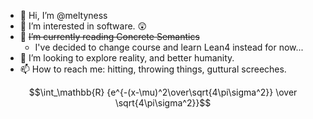 - 👋 Hi, I’m @meltyness
- 👀 I’m interested in software. 😲
- 🌱 ~~I’m currently reading Concrete Semantics~~
  - I've decided to change course and learn Lean4 instead for now... 
- 💞️ I’m looking to explore reality, and better humanity.
- 📫 How to reach me: hitting, throwing things, guttural screeches.

$$\int_\mathbb{R} {e^{-(x-\mu)^2\over\sqrt{4\pi\sigma^2}} \over \sqrt{4\pi\sigma^2}}$$

<!---
meltyness/meltyness is a ✨ special ✨ repository because its `README.md` (this file) appears on your GitHub profile.
You can click the Preview link to take a look at your changes.
--->
